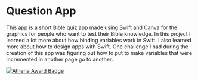 # Question App

This app is a short Bible quiz app made using Swift and Canva for the graphics for people who want to test their Bible knowledge. In this project I learned a lot more about how binding variables work in Swift. I also learned more about how to design apps with Swift. One challenge I had during the creation of this app was figuring out how to put to make variables that were incremented in another page go to another.


[![Athena Award Badge](https://img.shields.io/endpoint?url=https%3A%2F%2Faward.athena.hackclub.com%2Fapi%2Fbadge)](https://award.athena.hackclub.com?utm_source=readme)
